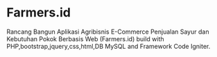 # Farmers.id
Rancang Bangun Aplikasi Agribisnis E-Commerce Penjualan Sayur dan Kebutuhan Pokok Berbasis Web (Farmers.id)
build with
PHP,bootstrap,jquery,css,html,DB MySQL and Framework Code Igniter.

